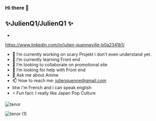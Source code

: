 ### Hi there 👋


  ✨**JulienQ1/JulienQ1**    ✨ 
  -
  -
https://www.linkedin.com/in/julien-quenneville-b0a2341b1/

- 🔭 I’m currently working on scary Projekt i don't even understand yet.
- 🌱 I’m currently learning Front end 
- 👯 I’m looking to collaborate on promotional site
- 🤔 I’m looking for help with Front end 
- 💬 Ask me about Anime 
- 📫 How to reach me: julienquenne@gmail.com
- btw i'm French and i can speak english
- ⚡ Fun fact: I really like Japan Pop Culture



![tenor](https://user-images.githubusercontent.com/116632934/200199278-84adf5ac-5d51-40db-9992-329ccf20cd5a.gif)



![tenor (1)](https://user-images.githubusercontent.com/116632934/200199361-36b48230-e98c-41a6-8cdf-156c570a3ba2.gif)
